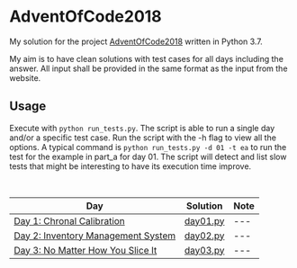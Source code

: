# AdventOfCode2018
My solution for the project [AdventOfCode2018](http://adventofcode.com/) written in Python 3.7.

My aim is to have clean solutions with test cases for all days including the answer. All input shall be provided in the same format as the input from the website.

## Usage
Execute with `python run_tests.py`. The script is able to run a single day and/or a specific test case. Run the script with the -h flag to view all the options. A typical command is `python run_tests.py -d 01 -t ea` to run the test for the example in part_a for day 01. The script will detect and list slow tests that might be interesting to have its execution time improve.

&nbsp;

| Day | Solution | Note |
|-----|----------|------|
|[Day 1: Chronal Calibration](http://adventofcode.com/2018/day/1) | [day01.py](days/day01.py) | --- |
|[Day 2: Inventory Management System](http://adventofcode.com/2018/day/2) | [day02.py](days/day02.py) | --- |
|[Day 3: No Matter How You Slice It](http://adventofcode.com/2018/day/3) | [day03.py](days/day03.py) | --- |